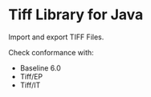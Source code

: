 # Tiff Library for Java

Import and export TIFF Files.

Check conformance with:
- Baseline 6.0
- Tiff/EP
- Tiff/IT
